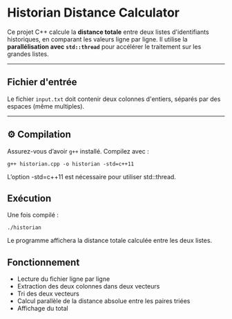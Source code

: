 # Historian Distance Calculator

Ce projet C++ calcule la **distance totale** entre deux listes d'identifiants historiques, en comparant les valeurs ligne par ligne. Il utilise la **parallélisation avec `std::thread`** pour accélérer le traitement sur les grandes listes.

---

##  Fichier d'entrée

Le fichier `input.txt` doit contenir deux colonnes d'entiers, séparés par des espaces (même multiples).


---

## ⚙️ Compilation

Assurez-vous d’avoir `g++` installé. Compilez avec :

```
g++ historian.cpp -o historian -std=c++11
```
L’option -std=c++11 est nécessaire pour utiliser std::thread.

##  Exécution
Une fois compilé :
```
./historian
```
Le programme affichera la distance totale calculée entre les deux listes.

##  Fonctionnement
- Lecture du fichier ligne par ligne
- Extraction des deux colonnes dans deux vecteurs
- Tri des deux vecteurs
- Calcul parallèle de la distance absolue entre les paires triées
- Affichage du total
